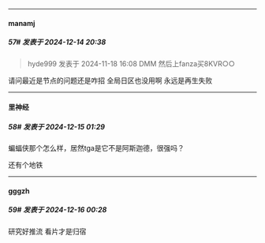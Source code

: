 ﻿
*****

####  manamj  
##### 57#       发表于 2024-12-14 20:38

<blockquote>hyde999 发表于 2024-11-18 16:08
DMM 然后上fanza买8KVR○○</blockquote>
请问最近是节点的问题还是咋招 全局日区也没用啊 永远是再生失败


*****

####  里神经  
##### 58#       发表于 2024-12-15 01:29

蝙蝠侠那个怎么样，居然tga是它不是阿斯迦德，很强吗？

还有个地铁


*****

####  gggzh  
##### 59#       发表于 2024-12-16 00:28

研究好推流 看片才是归宿

